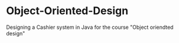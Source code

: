 # Object-Oriented-Design
Designing a Cashier system in Java for the course "Object oriendted design"
